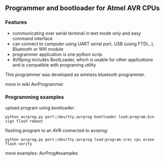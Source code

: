 ## Programmer and bootloader for Atmel AVR CPUs ##
### Features ###
  * communicating over serial terminal in text mode only and easy command interface
  * can connect to computer using UART serial port, USB (using FTDI,..), Bluetooth or Wifi module
  * programmer application is one python scrip
  * AVRprog includes BootLoader, which is usable for other applications and is compatible with programing utility

This programmer was developed as wireless bluetooth programmer.

more in wiki AvrProgrammer

### Programming examples ###
upload program using bootloader:
```
python avrprog.py port:/dev/tty.avrprog bootloader load:program.bin sign flash reboot
```

flashing program to an AVR connected to avrprog:
```
python avrprog.py port:/dev/tty.avrprog load:program.srec cpu erase flash verify
```

more examples: AvrProg#examples
